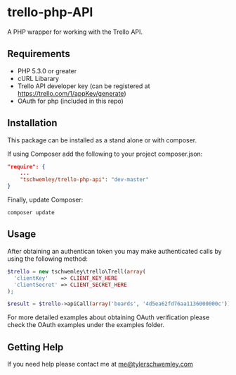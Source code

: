 trello-php-API
==============

A PHP wrapper for working with the Trello API.

## Requirements ##
- PHP 5.3.0 or greater
- cURL Libarary
- Trello API developer key (can be registered at https://trello.com/1/appKey/generate)
- OAuth for php (included in this repo)

## Installation ##
This package can be installed as a stand alone or with composer.

If using Composer add the following to your project composer.json:

```json
"require": {
	...
	"tschwemley/trello-php-api": "dev-master"
}
```

Finally, update Composer:

```
composer update
```

## Usage ##
After obtaining an authentican token you may make authenticated calls by using the following method:

```php
$trello = new tschwemley\trello\Trell(array(
  'clientKey'    => CLIENT_KEY_HERE
  'clientSecret' => CLIENT_SECRET_HERE
);

$result = $trello->apiCall(array('boards', '4d5ea62fd76aa1136000000c'));
```

For more detailed examples about obtaining OAuth verification please check the OAuth examples under the examples folder.

## Getting Help ##
If you need help please contact me at me@tylerschwemley.com
